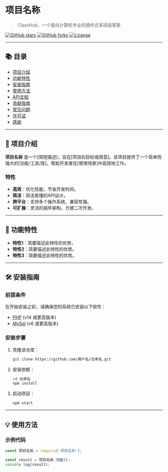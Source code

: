 # 项目名称

> ClassHub，一个面向计算机专业的插件式多班级管家

[![GitHub stars](https://img.shields.io/github/stars/LiYunqingli/ClassHub?style=social)](https://github.com/LiYunqingli/ClassHub/stargazers)
[![GitHub forks](https://img.shields.io/github/forks/LiYunqingli/ClassHub?style=social)](https://github.com/LiYunqingli/ClassHub/network)
[![License](https://img.shields.io/github/license/LiYunqingli/ClassHub)](LICENSE)

---

## 📚 目录

- [项目介绍](#项目介绍)
- [功能特性](#功能特性)
- [安装指南](#安装指南)
- [使用方法](#使用方法)
- [API文档](#api文档)
- [贡献指南](#贡献指南)
- [常见问题](#常见问题)
- [许可证](#许可证)
- [感谢](#感谢)

---

## 📖 项目介绍

**项目名称** 是一个[简短描述]，旨在[项目的目标或用意]。该项目提供了一个简单而强大的[功能/工具/库]，帮助开发者在[使用场景]中高效地工作。

### 特性

- **高效**：优化性能，节省开发时间。
- **简洁**：简洁易懂的API设计。
- **跨平台**：支持多个操作系统，兼容性强。
- **可扩展**：灵活的插件架构，方便二次开发。

---

## 🚀 功能特性

- **特性1**：简要描述此特性的优势。
- **特性2**：简要描述此特性的优势。
- **特性3**：简要描述此特性的优势。

---

## 🛠 安装指南

### 前提条件

在开始安装之前，请确保您的系统已安装以下软件：

- [PHP]() (v14 或更高版本)
- [MySql]() (v6 或更高版本)

### 安装步骤

1. 克隆该仓库：

    ```bash
    git clone https://github.com/用户名/仓库名.git
    ```

2. 安装依赖：

    ```bash
    cd 仓库名
    npm install
    ```

3. 启动项目：

    ```bash
    npm start
    ```

---

## 💡 使用方法

### 示例代码

```javascript
const 项目名称 = require('项目名称');

const result = 项目名称.功能();
console.log(result);
